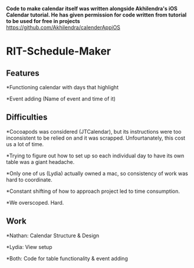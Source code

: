 **Code to make calendar itself was written alongside Akhilendra's iOS Calendar tutorial. He has given permission for code written from tutorial to be used for free in projects**
https://github.com/Akhilendra/calenderAppiOS


# RIT-Schedule-Maker

## Features
*Functioning calendar with days that highlight

*Event adding (Name of event and time of it)

## Difficulties
*Cocoapods was considered (JTCalendar), but its instructions were too inconsistent to be relied on and it was scrapped. Unfourtanately, this cost us a lot of time.

*Trying to figure out how to set up so each individual day to have its own table was a giant headache.

*Only one of us (Lydia) actually owned a mac, so consistency of work was hard to coordinate.

*Constant shifting of how to approach project led to time consumption.

*We overscoped. Hard.

## Work

*Nathan: Calendar Structure & Design

*Lydia: View setup

*Both: Code for table functionality & event adding

